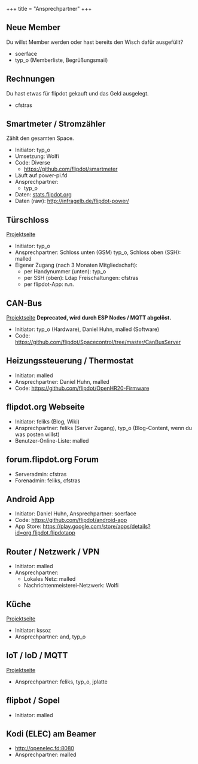 +++
title = "Ansprechpartner"
+++

## Neue Member

Du willst Member werden oder hast bereits den Wisch dafür ausgefüllt?

- soerface
- typ_o (Memberliste, Begrüßungsmail)

## Rechnungen

Du hast etwas für flipdot gekauft und das Geld ausgelegt.

- cfstras

## Smartmeter / Stromzähler

Zählt den gesamten Space.

- Initiator: typ_o
- Umsetzung: Wolfi
- Code: Diverse
  - <https://github.com/flipdot/smartmeter>
- Läuft auf power-pi.fd
- Ansprechpartner:
  - typ_o
- Daten:
  [stats.flipdot.org](https://stats.flipdot.org/d/000000004/power-consumption?orgId=1)
- Daten (raw): <http://infragelb.de/flipdot-power/>

## Türschloss

[Projektseite](/projekte/tür/)

- Initiator: typ_o
- Ansprechpartner: Schloss unten (GSM) typ_o, Schloss oben (SSH): malled
- Eigener Zugang (nach 3 Monaten Mitgliedschaft):
  - per Handynummer (unten): typ_o
  - per SSH (oben): Ldap Freischaltungen: cfstras
  - per flipdot-App: n.n.

## CAN-Bus

[Projektseite](/projekte/canberry/) **Deprecated, wird durch
ESP Nodes / MQTT abgelöst.**

- Initiator: typ_o (Hardware), Daniel Huhn, malled (Software)
- Code: <https://github.com/flipdot/Spacecontrol/tree/master/CanBusServer>

## Heizungssteuerung / Thermostat

- Initiator: malled
- Ansprechpartner: Daniel Huhn, malled
- Code: <https://github.com/flipdot/OpenHR20-Firmware>

## flipdot.org Webseite

- Initiator: feliks (Blog, Wiki)
- Ansprechpartner: feliks (Server Zugang), typ_o (Blog-Content, wenn
  du was posten willst)
- Benutzer-Online-Liste: malled

## forum.flipdot.org Forum

- Serveradmin: cfstras
- Forenadmin: feliks, cfstras

## Android App

- Initiator: Daniel Huhn, Ansprechpartner: soerface
- Code: <https://github.com/flipdot/android-app>
- App Store:
  <https://play.google.com/store/apps/details?id=org.flipdot.flipdotapp>

## Router / Netzwerk / VPN

- Initiator: malled
- Ansprechpartner:
  - Lokales Netz: malled
  - Nachrichtenmeisterei-Netzwerk: Wolfi

## Küche

[Projektseite](/projekte/küche/)

- Initiator: kssoz
- Ansprechpartner: and, typ_o

## IoT / IoD / MQTT

[Projektseite](/projekte/iot/)

- Ansprechpartner: feliks, typ_o, jplatte

## flipbot / Sopel

- Initiator: malled

## Kodi (ELEC) am Beamer

- <http://openelec.fd:8080>
- Ansprechpartner: malled
